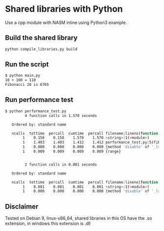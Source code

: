 # Shared libraries with Python

Use a cpp module with NASM inline using Python3 example.

## Build the shared library
```bash
python compile_libraries.py build
```

## Run the script
```bash
$ python main.py
10 + 100 = 110
Fibonacci 20 is 6765
```

## Run performance test
```bash
$ python performance_test.py
         4 function calls in 1.570 seconds

   Ordered by: standard name

   ncalls  tottime  percall  cumtime  percall filename:lineno(function)
        1    0.158    0.158    1.570    1.570 <string>:1(<module>)
        1    1.403    1.403    1.412    1.412 performance_test.py:5(fib)
        1    0.000    0.000    0.000    0.000 {method 'disable' of '_lsprof.Profiler' objects}
        1    0.009    0.009    0.009    0.009 {range}


         2 function calls in 0.001 seconds

   Ordered by: standard name

   ncalls  tottime  percall  cumtime  percall filename:lineno(function)
        1    0.001    0.001    0.001    0.001 <string>:1(<module>)
        1    0.000    0.000    0.000    0.000 {method 'disable' of '_lsprof.Profiler' objects}
```

## Disclaimer
Tested on Debian 9, linux-x86_64, shared libraries in this OS have the .so extension, in windows this extension is .dll
